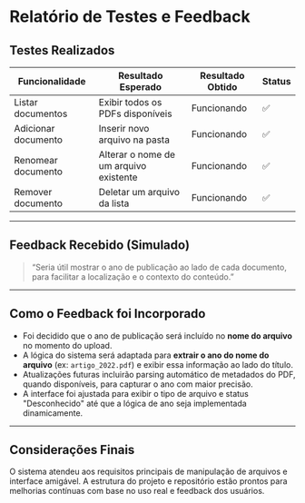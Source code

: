 # Relatório de Testes e Feedback

## Testes Realizados

| Funcionalidade         | Resultado Esperado                       | Resultado Obtido   | Status  |
|------------------------|------------------------------------------|--------------------|---------|
| Listar documentos      | Exibir todos os PDFs disponíveis         | Funcionando        | ✅       |
| Adicionar documento    | Inserir novo arquivo na pasta            | Funcionando        | ✅       |
| Renomear documento     | Alterar o nome de um arquivo existente   | Funcionando        | ✅       |
| Remover documento      | Deletar um arquivo da lista              | Funcionando        | ✅       |

---

## Feedback Recebido (Simulado)

> “Seria útil mostrar o ano de publicação ao lado de cada documento, para facilitar a localização e o contexto do conteúdo.”

---

## Como o Feedback foi Incorporado

- Foi decidido que o ano de publicação será incluído no **nome do arquivo** no momento do upload.
- A lógica do sistema será adaptada para **extrair o ano do nome do arquivo** (ex: `artigo_2022.pdf`) e exibir essa informação ao lado do título.
- Atualizações futuras incluirão parsing automático de metadados do PDF, quando disponíveis, para capturar o ano com maior precisão.
- A interface foi ajustada para exibir o tipo de arquivo e status "Desconhecido" até que a lógica de ano seja implementada dinamicamente.

---

## Considerações Finais

O sistema atendeu aos requisitos principais de manipulação de arquivos e interface amigável. A estrutura do projeto e repositório estão prontos para melhorias contínuas com base no uso real e feedback dos usuários.
